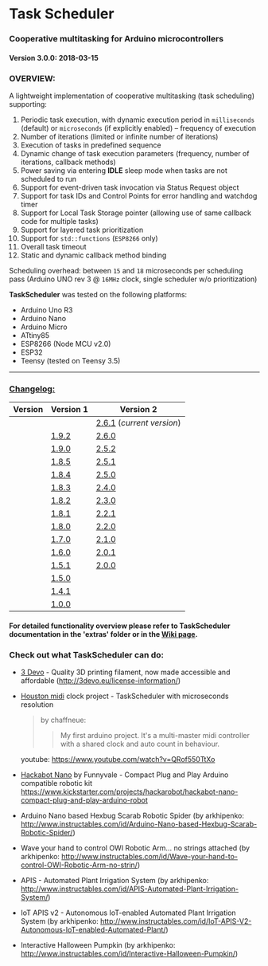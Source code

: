 # Task Scheduler
### Cooperative multitasking for Arduino microcontrollers
#### Version 3.0.0: 2018-03-15

### OVERVIEW:
A lightweight implementation of cooperative multitasking (task scheduling) supporting:
1. Periodic task execution, with dynamic execution period in `milliseconds` (default) or `microseconds` (if explicitly enabled) – frequency of execution
2. Number of iterations (limited or infinite number of iterations)
3. Execution of tasks in predefined sequence
4. Dynamic change of task execution parameters (frequency, number of iterations, callback methods)
5. Power saving via entering **IDLE** sleep mode when tasks are not scheduled to run
6. Support for event-driven task invocation via Status Request object
7. Support for task IDs and Control Points for error handling and watchdog timer
8. Support for Local Task Storage pointer (allowing use of same callback code for multiple tasks)
9. Support for layered task prioritization
10. Support for `std::functions` (`ESP8266` only)
11. Overall task timeout
12. Static and dynamic callback method binding

Scheduling overhead: between `15` and `18` microseconds per scheduling pass (Arduino UNO rev 3 @ `16MHz` clock, single scheduler w/o prioritization)

**TaskScheduler** was tested on the following platforms:
* Arduino Uno R3
* Arduino Nano
* Arduino Micro
* ATtiny85
* ESP8266 (Node MCU v2.0)
* ESP32
* Teensy (tested on Teensy 3.5)
---
### [Changelog:](https://github.com/arkhipenko/TaskScheduler/wiki/Changelog)
Version|Version 1|Version 2
---|---|---
|| |[2.6.1](https://github.com/arkhipenko/TaskScheduler/wiki/Changelog#v261) (*current version*)
||[1.9.2](https://github.com/arkhipenko/TaskScheduler/wiki/Changelog#v192)|[2.6.0](https://github.com/arkhipenko/TaskScheduler/wiki/Changelog#v260)
||[1.9.0](https://github.com/arkhipenko/TaskScheduler/wiki/Changelog#v190)|[2.5.2](https://github.com/arkhipenko/TaskScheduler/wiki/Changelog#v252)
||[1.8.5](https://github.com/arkhipenko/TaskScheduler/wiki/Changelog#v185)|[2.5.1](https://github.com/arkhipenko/TaskScheduler/wiki/Changelog#v251)
||[1.8.4](https://github.com/arkhipenko/TaskScheduler/wiki/Changelog#v184)|[2.5.0](https://github.com/arkhipenko/TaskScheduler/wiki/Changelog#v250)
||[1.8.3](https://github.com/arkhipenko/TaskScheduler/wiki/Changelog#v183)|[2.4.0](https://github.com/arkhipenko/TaskScheduler/wiki/Changelog#v240)
||[1.8.2](https://github.com/arkhipenko/TaskScheduler/wiki/Changelog#v182)|[2.3.0](https://github.com/arkhipenko/TaskScheduler/wiki/Changelog#v230)
||[1.8.1](https://github.com/arkhipenko/TaskScheduler/wiki/Changelog#v181)|[2.2.1](https://github.com/arkhipenko/TaskScheduler/wiki/Changelog#v221)
||[1.8.0](https://github.com/arkhipenko/TaskScheduler/wiki/Changelog#v180)|[2.2.0](https://github.com/arkhipenko/TaskScheduler/wiki/Changelog#v220)
||[1.7.0](https://github.com/arkhipenko/TaskScheduler/wiki/Changelog#v170)|[2.1.0](https://github.com/arkhipenko/TaskScheduler/wiki/Changelog#v210)
||[1.6.0](https://github.com/arkhipenko/TaskScheduler/wiki/Changelog#v160)|[2.0.1](https://github.com/arkhipenko/TaskScheduler/wiki/Changelog#v201)
||[1.5.1](https://github.com/arkhipenko/TaskScheduler/wiki/Changelog#v151)|[2.0.0](https://github.com/arkhipenko/TaskScheduler/wiki/Changelog#v200)
||[1.5.0](https://github.com/arkhipenko/TaskScheduler/wiki/Changelog#v150)|
||[1.4.1](https://github.com/arkhipenko/TaskScheduler/wiki/Changelog#v141)|
||[1.0.0](https://github.com/arkhipenko/TaskScheduler/wiki/Changelog#v100)|

#### For detailed functionality overview please refer to TaskScheduler documentation in the 'extras' folder or in the [Wiki page](https://github.com/arkhipenko/TaskScheduler/wiki).

### Check out what TaskScheduler can do:

* [3 Devo](http://3devo.eu/) - Quality 3D printing filament, now made accessible and affordable
(http://3devo.eu/license-information/)


* [Houston midi](https://github.com/chaffneue/houston) clock project - TaskScheduler with microseconds resolution
    >by chaffneue:
    >>My first arduino project. It's a multi-master midi controller with a shared clock and
     auto count in behaviour.

	 youtube: https://www.youtube.com/watch?v=QRof550TtXo


* [Hackabot Nano](http://hackarobot.com/) by Funnyvale -  Compact Plug and Play Arduino compatible robotic kit
     https://www.kickstarter.com/projects/hackarobot/hackabot-nano-compact-plug-and-play-arduino-robot


* Arduino Nano based Hexbug Scarab Robotic Spider
    (by arkhipenko: http://www.instructables.com/id/Arduino-Nano-based-Hexbug-Scarab-Robotic-Spider/)

* Wave your hand to control OWI Robotic Arm... no strings attached
    (by arkhipenko: http://www.instructables.com/id/Wave-your-hand-to-control-OWI-Robotic-Arm-no-strin/)


* APIS - Automated Plant Irrigation System
    (by arkhipenko: http://www.instructables.com/id/APIS-Automated-Plant-Irrigation-System/)


* IoT APIS v2 - Autonomous IoT-enabled Automated Plant Irrigation System
    (by arkhipenko: http://www.instructables.com/id/IoT-APIS-V2-Autonomous-IoT-enabled-Automated-Plant/)

* Interactive Halloween Pumpkin
    (by arkhipenko: http://www.instructables.com/id/Interactive-Halloween-Pumpkin/)

